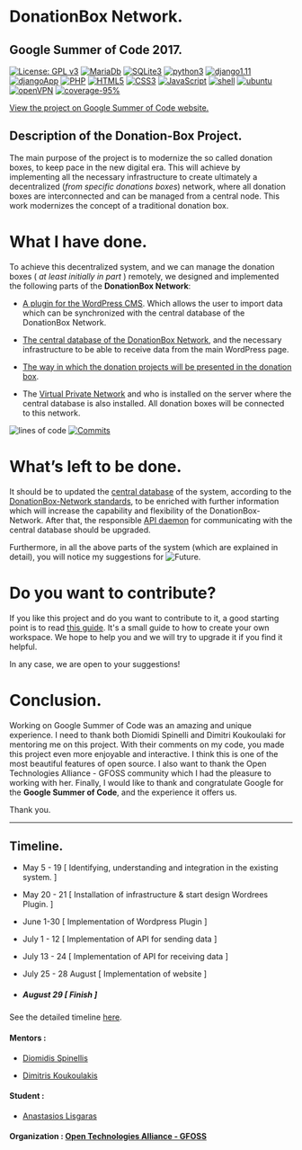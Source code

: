 # DonationBox Network.
## Google Summer of Code 2017.
[![License: GPL v3](https://img.shields.io/badge/License-GPL%20v3-blue.svg)](https://www.gnu.org/licenses/gpl-3.0)
[![MariaDb](https://img.shields.io/badge/Database-MariaDB-red.svg)](https://mariadb.org/)
[![SQLite3](https://img.shields.io/badge/Database-SQLite3-brightgreen.svg)](https://www.sqlite.org/)
[![python3](https://img.shields.io/badge/Python-3.x-blue.svg)](https://www.python.org/downloads/)
[![django1.11](https://img.shields.io/badge/Django-1.11.4-green.svg)](https://docs.djangoproject.com/en/1.11/releases/1.11.4/)
[![djangoApp](https://img.shields.io/badge/DjangoApp-v1-orange.svg)](https://github.com/eellak/gsoc17-donationbox/tree/master/Donation-Box/DjangoApp/donationProjects/presentation)
[![PHP](https://img.shields.io/badge/PHP-v5.6-blue.svg)](https://secure.php.net/releases/5_6_0.php)
[![HTML5](https://img.shields.io/badge/HTML-5-red.svg)](https://www.w3.org/TR/html5/) [![CSS3](https://img.shields.io/badge/CSS-3-blue.svg)](https://www.w3.org/Style/CSS/Overview.en.html) [![JavaScript](https://img.shields.io/badge/Java-Script-yellow.svg)](https://www.javascript.com/) [![shell](https://img.shields.io/badge/other-Shell-orange.svg)](https://en.wikipedia.org/wiki/Shell_script)
[![ubuntu](https://img.shields.io/badge/Ubuntu-14.04%20LTS-orange.svg)](http://releases.ubuntu.com/14.04/)
[![openVPN](https://img.shields.io/badge/OpenVPN-v2.3.2-blue.svg)](https://community.openvpn.net/openvpn/wiki/ChangesInOpenvpn23#OpenVPN2.3.2)
[![coverage-95%](https://img.shields.io/badge/coverage-95%25-brightgreen.svg)](https://github.com/eellak/gsoc17-donationbox/tree/master/Donation-Box)

[View the project on Google Summer of Code website.](https://summerofcode.withgoogle.com/projects/#5171214440988672)

## Description of the Donation-Box Project.
The main purpose of the project is to modernize the so called donation boxes, to keep pace in the new digital era.
This will achieve by implementing all the necessary infrastructure to create ultimately a decentralized (_from specific donations boxes_) network, where all donation boxes are interconnected and can be managed from a central node. This work modernizes the concept of a traditional donation box.


# What I have done.
To achieve this decentralized system, and we can manage the donation boxes ( *at least initially in part* ) remotely, we designed and implemented the following parts of the **DonationBox Network**:

* [A plugin for the WordPress CMS](https://github.com/eellak/gsoc17-donationbox/tree/master/plugins). Which allows the user to import data which can be synchronized with the central database of the DonationBox Network.

* [The central database of the DonationBox Network](https://github.com/eellak/gsoc17-donationbox/tree/master/Database), and the necessary infrastructure to be able to receive data from the main WordPress page.

* [The way in which the donation projects will be presented in the donation box](https://github.com/eellak/gsoc17-donationbox/tree/master/Donation-Box).

* The [Virtual Private Network](https://github.com/eellak/gsoc17-donationbox/tree/master/Virtual%20Private%20Network) and who is installed on the server where the central database is also installed. All donation boxes will be connected to this network.

![lines of code](https://img.shields.io/badge/Lines%20of%20code-26049-green.svg)
[![Commits](https://img.shields.io/badge/Commits-210-blue.svg)](https://github.com/eellak/gsoc17-donationbox/commits?author=Tas-sos)


# What’s left to be done.
It should be to updated the [central database](https://github.com/eellak/gsoc17-donationbox/tree/master/Database) of the system, according to the [DonationBox-Network standards](https://github.com/eellak/gsoc17-donationbox/tree/master/Donation-Box), to be enriched with further information which will increase the capability and flexibility of the DonationBox-Network.
After that, the responsible [API daemon](https://github.com/eellak/gsoc17-donationbox/blob/master/Donation-Box/APIs%20daemons%20for%20Synchronization/Databases/MariaDB.py) for communicating with the central database should be upgraded.

Furthermore, in all the above parts of the system (which are explained in detail), you will notice my suggestions for ![Future](https://img.shields.io/badge/Future-Work-red.svg).




# Do you want to contribute?
If you like this project and do you want to contribute to it, a good starting point is to read [this guide](https://github.com/eellak/gsoc17-donationbox/blob/master/Documentation/Set%20up%20a%20developer%20workspace%20environment%20for%20the%20development%20of%20the%20WordPress.pdf).
It's a small guide to how to create your own workspace.
We hope to help you and we will try to upgrade it if you find it helpful.

In any case, we are open to your suggestions!



# Conclusion.
Working on Google Summer of Code was an amazing and unique experience.
I need to thank both Diomidi Spinelli and Dimitri Koukoulaki for mentoring me on this project. With their comments on my code, you made this project even more enjoyable and interactive. I think this is one of the most beautiful features of open source. I also want to thank the Open Technologies Alliance - GFOSS community which I had the pleasure to working with her. Finally, I would like to thank and congratulate Google for the **Google Summer of Code**, and the experience it offers us.

Thank you.

-----

## Timeline.

* May 5 - 19 [ Identifying, understanding and integration in the existing system. ]

* May 20 - 21 [ Installation of infrastructure & start design Wordrees Plugin. ]

* June 1-30 [ Implementation of Wordpress Plugin ]

* July 1 - 12 [ Implementation of API for sending data ]

* July 13 - 24 [ Implementation of API for receiving data ]

* July 25 - 28 August [ Implementation of website ]

* ##### August 29 [ Finish ]

See the detailed timeline [here](https://github.com/eellak/gsoc17-donationbox/blob/master/timeline.md).




#### Mentors :

 * [Diomidis Spinellis](https://github.com/dspinellis)

 * [Dimitris Koukoulakis](https://github.com/dkoukoul)

#### Student :
* [Anastasios Lisgaras](https://github.com/Tas-sos)

#### Organization : [Open Technologies Alliance - GFOSS](https://summerofcode.withgoogle.com/organizations/4825634544025600/)
